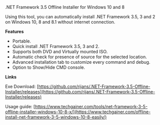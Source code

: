 .NET Framework 3.5 Offline Installer for Windows 10 and 8

Using this tool, you can automatically install .NET Framework 3.5, 3 and 2 on Windows 10, 8 and 8.1 without internet connection.

**Features**
* Portable.
* Quick install .NET Framework 3.5, 3 and 2.
* Supports both DVD and Virtually mounted ISO.
* Automatic check for presence of source for the selected location.
* Advanced installation tab to customize every command and debug.
* Option to Show/Hide CMD console.

**Links**

Exe Download: [https://github.com/rijans/.NET-Framework-3.5-Offline-Installer/releases](https://github.com/rijans/.NET-Framework-3.5-Offline-Installer/releases)

Usage guide: [https://www.techgainer.com/tools/net-framework-3-5-offline-installer-windows-10-8-x/](https://www.techgainer.com/offline-install-net-framework-3-5-windows-10-8-easily/)
